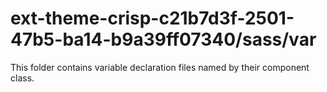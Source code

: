 # ext-theme-crisp-c21b7d3f-2501-47b5-ba14-b9a39ff07340/sass/var

This folder contains variable declaration files named by their component class.
